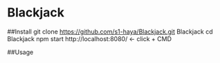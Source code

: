 # Blackjack

##Install
git clone https://github.com/s1-haya/Blackjack.git Blackjack
cd Blackjack
npm start
http://localhost:8080/ <- click + CMD

##Usage
